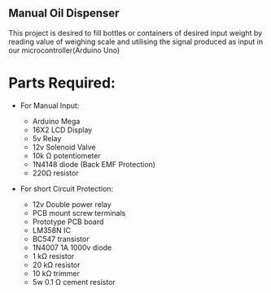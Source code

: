 ## Manual Oil Dispenser

This project is desired to fill bottles or containers of desired input weight by reading value of weighing scale and utilising the signal produced as input in our microcontroller(Arduino Uno)

# Parts Required:
- For Manual Input:
  - Arduino Mega
  - 16X2 LCD Display
  - 5v Relay
  - 12v Solenoid Valve
  - 10k Ω potentiometer
  - 1N4148 diode (Back EMF Protection)
  - 220Ω resistor
  
- For short Circuit Protection:
  - 12v Double power relay
  - PCB mount screw terminals
  - Prototype PCB board
  - LM358N IC 
  - BC547 transistor
  - 1N4007 1A 1000v diode
  - 1 kΩ resistor
  - 20 kΩ resistor
  - 10 kΩ trimmer
  - 5w 0.1 Ω cement resistor
 

